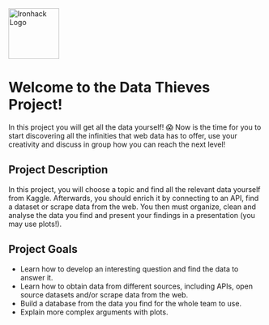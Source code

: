 <img src="https://bit.ly/2VnXWr2" alt="Ironhack Logo" width="100"/>

# Welcome to the Data Thieves Project!

In this project you will get all the data yourself! :scream:
Now is the time for you to start discovering all the infinities that web data has to offer, use your creativity and discuss in group how you can reach the next level!

<a name="project-description"></a>

## Project Description

In this project, you will choose a topic and find all the relevant data yourself from Kaggle.
Afterwards, you should enrich it by connecting to an API, find a dataset or scrape data from the web.
You then must organize, clean and analyse the data you find and present your findings in a presentation (you may use plots!).

<a name="project-goals"></a>

## Project Goals

- Learn how to develop an interesting question and find the data to answer it.
- Learn how to obtain data from different sources, including APIs, open source datasets and/or scrape data from the web.
- Build a database from the data you find for the whole team to use.
- Explain more complex arguments with plots.

<a name="requirements"></a>

